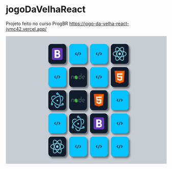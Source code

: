 # jogoDaVelhaReact

Projeto feito no curso ProgBR
<a target="_blank">https://jogo-da-velha-react-jvmc42.vercel.app/</a>

<img src="public/assets/images/readmeImage.jpeg" width="700" height="400">
